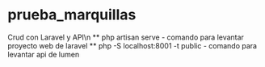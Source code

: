 # prueba_marquillas
Crud con Laravel y API\n
** php artisan serve - comando para levantar proyecto web de laravel
** php -S localhost:8001 -t public -  comando para levantar api de lumen

